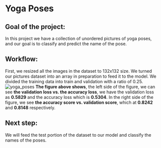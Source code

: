 # Yoga Poses
## Goal of the project:
In this project we have a collection of unordered pictures of yoga poses, and our goal is to classify and predict the name of the pose.
## Workflow:
First, we resized all the images in the dataset to 132x132 size. We turned our pictures dataset into an array in preparation to feed it to the model. We divided the training data into train and validation with a ratio of 0.25.
![yoga_poses](https://user-images.githubusercontent.com/90618007/144223676-fca6f48c-3797-40da-8c23-cd3c8545c5ea.png)
**The figure above shows**, the left side of the figure, we can see **the validation loss vs. the accuracy loss**, we have the validation loss as **0.5829** and the accuracy loss which is **0.5304**.
In the right side of the figure, we see **the accuracy score vs. validation score**, which at **0.8242** and **0.8148** respectively.
## Next step:
We will feed the test portion of the dataset to our model and classify the names of the poses.
